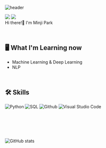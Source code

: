 ![header](https://capsule-render.vercel.app/api?type=waving&color=005666&height=230&section=header&text=Welcome&fontSize=70&fontAlign=20&fontAlignY=50&fontColor=FFFFFF&stroke=FFFFFF&desc=MINJI's%20Github%20Profile&descSize=20&descAlign=30&descAlignY=65)  


<a href="https://manmanjiji.github.io/" target="_blank"><img src="https://img.shields.io/badge/Blog-222222?style=flat&logo=blogger&logoColor=white"/></a>
<a href="mailto:sso06069@gmail.com" target="_blank"><img src="https://img.shields.io/badge/Email-30B980?style=flat&logo=gmail&logoColor=white"/></a>  
Hi there!👋 I'm Minji Park 

<br>

🖥️ What I'm Learning now
---
- Machine Learning & Deep Learning
- NLP
  
<br>


🛠️ Skills  
---
![Python](https://img.shields.io/badge/Python-3776AB?style=flat&logo=Python&logoColor=white)
![SQL](https://img.shields.io/badge/SQLite-003B57?style=flat&logo=sqlite&logoColor=white)
![Github](https://img.shields.io/badge/Github-181717?style=flat&logo=Github&logoColor=white)
![Visual Studio Code](https://img.shields.io/badge/Visual%20Studio%20Code-007ACC.svg?&style=flat&logo=Visual%20Studio%20Code&logoColor=white)

<br>
<br>
<br>
<br>

![GitHub stats](https://github-readme-stats.vercel.app/api?username=MANMANJIJI&show_icons=true&theme=shadow_blue)

